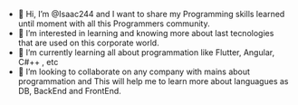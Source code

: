 - 👋 Hi, I’m @Isaac244 and I want to share my Programming skills learned until moment with all this Programmers community.
- 👀 I’m interested in learning and knowing more about last tecnologies that are used on this corporate world.
- 🌱 I’m currently learning all about programmation like Flutter, Angular, C#++ , etc
- 💞️ I’m looking to collaborate on any company with mains about programmation and This will help me to learn more about languagues as DB, BackEnd and FrontEnd. 

<!---
Isaac244/Isaac244 is a ✨ special ✨ repository because its `README.md` (this file) appears on your GitHub profile.
You can click the Preview link to take a look at your changes.
--->
